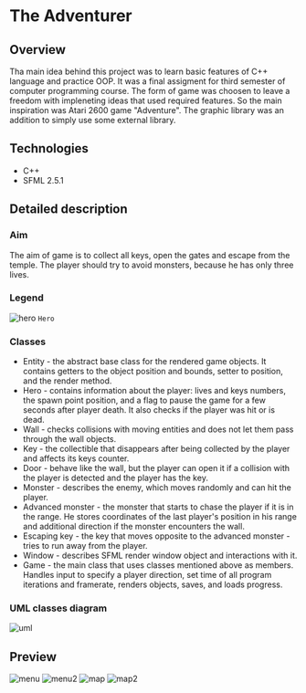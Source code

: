 # The Adventurer

## Overview
Tha main idea behind this project was to learn basic features of C++ language and practice OOP. It was a final assigment for third semester of computer programming course. The form of game was choosen to leave a freedom with impleneting ideas that used required features. So the main inspiration was Atari 2600 game "Adventure". The graphic library was an addition to simply use some external library.

## Technologies

* C++
* SFML 2.5.1

## Detailed description

### Aim

The aim of game is to collect all keys, open the gates and escape from the temple. The player should try to avoid monsters, because he has only three lives.

### Legend


![hero](https://via.placeholder.com/15/00FF00/000000?text=+) `Hero`

### Classes
* Entity - the abstract base class for the rendered game objects. It contains getters to the object position and bounds, setter to position, and the render method.
* Hero - contains information about the player: lives and keys numbers, the spawn point position, and a flag to pause the game for a few seconds after player death. It also checks if the player was hit or is dead.
* Wall - checks collisions with moving entities and does not let them pass through the wall objects.
* Key - the collectible that disappears after being collected by the player and affects its keys counter.
* Door - behave like the wall, but the player can open it if a collision with the player is detected and the player has the key.
* Monster - describes the enemy, which moves randomly and can hit the player.
* Advanced monster - the monster that starts to chase the player if it is in the range. He stores coordinates of the last player's position in his range and additional direction if the monster encounters the wall.
* Escaping key - the key that moves opposite to the advanced monster - tries to run away from the player.
* Window - describes SFML render window object and interactions with it.
* Game - the main class that uses classes mentioned above as members. Handles input to specify a player direction, set time of all program iterations and framerate, renders objects, saves, and loads progress.

### UML classes diagram

![uml](https://user-images.githubusercontent.com/72464031/170147462-1ef080ae-e015-486c-8b53-791d147757fd.png)

## Preview

![menu](https://user-images.githubusercontent.com/72464031/170148177-6bd3323c-375d-4680-8e04-22e849456f83.png)
![menu2](https://user-images.githubusercontent.com/72464031/170148187-da305af7-6515-4d7c-a2bb-7e93683622b9.png)
![map](https://user-images.githubusercontent.com/72464031/170148196-ab456487-9a3a-461f-9bc9-2d0623b17c38.png)
![map2](https://user-images.githubusercontent.com/72464031/170148201-7584fe11-7ced-4817-ba03-904a84eb7359.png)
